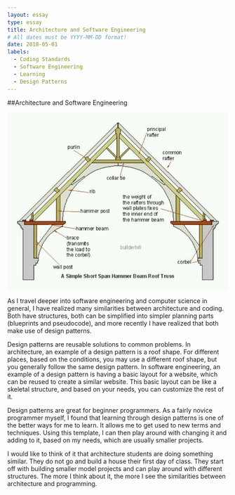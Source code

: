 ```yaml
---
layout: essay
type: essay
title: Architecture and Software Engineering
# All dates must be YYYY-MM-DD format!
date: 2018-05-01
labels:
  - Coding Standards
  - Software Engineering
  - Learning
  - Design Patterns
---
```


##Architecture and Software Engineering

<img class="ui medium left floated image" src="../images/roof.jpg">

As I travel deeper into software engineering and computer science in general, I have realized many similarities between architecture and coding.  Both have structures, both can be simplified into simpler planning parts (blueprints and pseudocode), and more recently I have realized that both make use of design patterns.

Design patterns are reusable solutions to common problems.  In architecture, an example of a design pattern is a roof shape.  For different places, based on the conditions, you may use a different roof shape, but you generally follow the same design pattern.  In software engineering, an example of a design pattern is having a basic layout for a website, which can be reused to create a similar website.  This basic layout can be like a skeletal structure, and based on your needs, you can customize the rest of it.  

Design patterns are great for beginner programmers.  As a fairly novice programmer myself, I found that learning through design patterns is one of the better ways for me to learn. It allows me to get used to new terms and techniques.  Using this template, I can then play around with changing it and adding to it, based on my needs, which are usually smaller projects.

I would like to think of it that architecture students are doing something similar.  They do not go and build a house their first day of class.  They start off with building smaller model projects and can play around with different structures.  The more I think about it, the more I see the similarities between architecture and programming.
